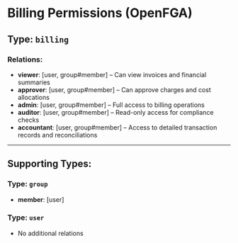 # Billing Permissions (OpenFGA)

## Type: `billing`

### Relations:
- **viewer**: [user, group#member] – Can view invoices and financial summaries
- **approver**: [user, group#member] – Can approve charges and cost allocations
- **admin**: [user, group#member] – Full access to billing operations
- **auditor**: [user, group#member] – Read-only access for compliance checks
- **accountant**: [user, group#member] – Access to detailed transaction records and reconciliations

---

## Supporting Types:

### Type: `group`
- **member**: [user]

### Type: `user`
- No additional relations
